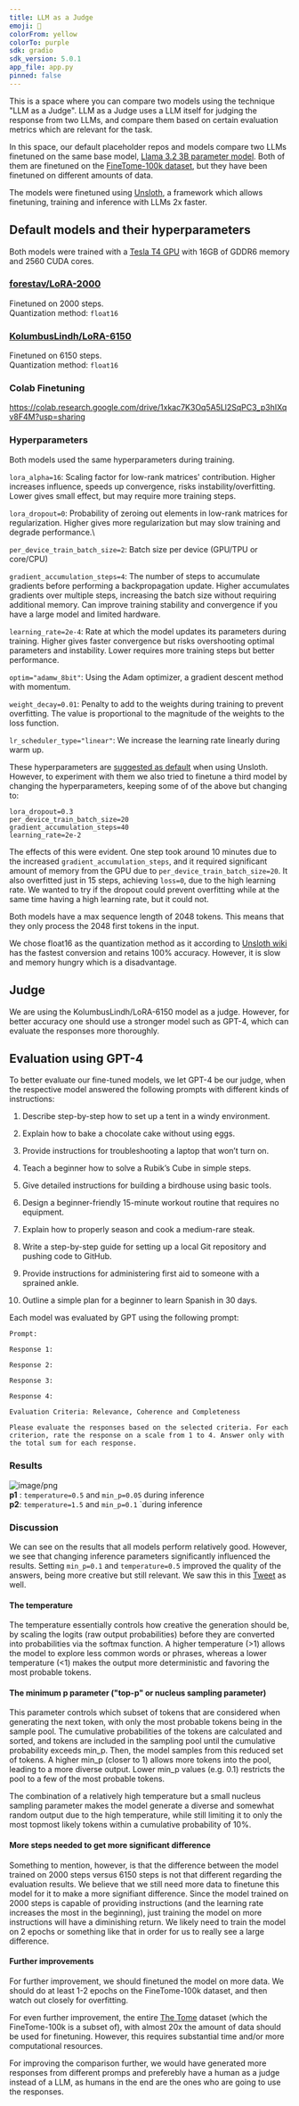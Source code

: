 ```yaml
---
title: LLM as a Judge
emoji: 🧐
colorFrom: yellow
colorTo: purple
sdk: gradio
sdk_version: 5.0.1
app_file: app.py
pinned: false
---
```


This is a space where you can compare two models using the technique "LLM as a Judge". LLM as a Judge uses a LLM itself for judging the response from two LLMs, and compare them based on certain evaluation metrics which are relevant for the task.

In this space, our default placeholder repos and models compare two LLMs finetuned on the same base model, [Llama 3.2 3B parameter model](unsloth/Llama-3.2-3B-Instruct). Both of them are finetuned on the [FineTome-100k dataset](https://huggingface.co/datasets/mlabonne/FineTome-100k), but they have been finetuned on different amounts of data.

The models were finetuned using [Unsloth](https://unsloth.ai/), a framework which allows finetuning, training and inference with LLMs 2x faster.

## Default models and their hyperparameters

Both models were trained with a [Tesla T4 GPU](https://www.nvidia.com/en-us/data-center/tesla-t4/) with 16GB of GDDR6 memory and 2560 CUDA cores.

### [forestav/LoRA-2000](https://huggingface.co/forestav/LoRA-2000)

Finetuned on 2000 steps.\
Quantization method: `float16`

### [KolumbusLindh/LoRA-6150](https://huggingface.co/KolumbusLindh/LoRA-6150)

Finetuned on 6150 steps.\
Quantization method: `float16`

### Colab Finetuning
https://colab.research.google.com/drive/1xkac7K3Oq5A5Ll2SqPC3_p3hIXqv8F4M?usp=sharing

### Hyperparameters

Both models used the same hyperparameters during training.

`lora_alpha=16`: Scaling factor for low-rank matrices' contribution. Higher increases influence, speeds up convergence, risks instability/overfitting. Lower gives small effect, but may require more training steps.

`lora_dropout=0`: Probability of zeroing out elements in low-rank matrices for regularization. Higher gives more regularization but may slow training and degrade performance.\

`per_device_train_batch_size=2`: Batch size per device (GPU/TPU or core/CPU)

`gradient_accumulation_steps=4`: The number of steps to accumulate gradients before performing a backpropagation update. Higher accumulates gradients over multiple steps, increasing the batch size without requiring additional memory. Can improve training stability and convergence if you have a large model and limited hardware.

`learning_rate=2e-4`: Rate at which the model updates its parameters during training. Higher gives faster convergence but risks overshooting optimal parameters and instability. Lower requires more training steps but better performance.

`optim="adamw_8bit"`: Using the Adam optimizer, a gradient descent method with momentum.

`weight_decay=0.01`: Penalty to add to the weights during training to prevent overfitting. The value is proportional to the magnitude of the weights to the loss function.

`lr_scheduler_type="linear"`: We increase the learning rate linearly during warm up.

These hyperparameters are [suggested as default](https://docs.unsloth.ai/tutorials/how-to-finetune-llama-3-and-export-to-ollama) when using Unsloth. However, to experiment with them we also tried to finetune a third model by changing the hyperparameters, keeping some of of the above but changing to:

`lora_dropout=0.3`\
`per_device_train_batch_size=20`\
`gradient_accumulation_steps=40`\
`learning_rate=2e-2`

The effects of this were evident. One step took around 10 minutes due to the increased `gradient_accumulation_steps`, and it required significant amount of memory from the GPU due to `per_device_train_batch_size=20`. It also overfitted just in 15 steps, achieving `loss=0`, due to the high learning rate. We wanted to try if the dropout could prevent overfitting while at the same time having a high learning rate, but it could not.

Both models have a max sequence length of 2048 tokens. This means that they only process the 2048 first tokens in the input.

We chose float16 as the quantization method as it according to [Unsloth wiki](https://github.com/unslothai/unsloth/wiki) has the fastest conversion and retains 100% accuracy. However, it is slow and memory hungry which is a disadvantage.

## Judge

We are using the KolumbusLindh/LoRA-6150 model as a judge. However, for better accuracy one should use a stronger model such as GPT-4, which can evaluate the responses more thoroughly.

## Evaluation using GPT-4

To better evaluate our fine-tuned models, we let GPT-4 be our judge, when the respective model answered the following prompts with different kinds of instructions:

1. Describe step-by-step how to set up a tent in a windy environment.

2. Explain how to bake a chocolate cake without using eggs.

3. Provide instructions for troubleshooting a laptop that won’t turn on.

4. Teach a beginner how to solve a Rubik’s Cube in simple steps.

5. Give detailed instructions for building a birdhouse using basic tools.

6. Design a beginner-friendly 15-minute workout routine that requires no equipment.

7. Explain how to properly season and cook a medium-rare steak.

8. Write a step-by-step guide for setting up a local Git repository and pushing code to GitHub.

9. Provide instructions for administering first aid to someone with a sprained ankle.

10. Outline a simple plan for a beginner to learn Spanish in 30 days.

Each model was evaluated by GPT using the following prompt:

```
Prompt:

Response 1:

Response 2:

Response 3:

Response 4:

Evaluation Criteria: Relevance, Coherence and Completeness

Please evaluate the responses based on the selected criteria. For each criterion, rate the response on a scale from 1 to 4. Answer only with the total sum for each response.
```

### Results

![image/png](https://cdn-uploads.huggingface.co/production/uploads/6601e305a4d296af0703f56a/-dy-a44LT_U2FEqap3Zri.png)\
**p1** : `temperature=0.5` and `min_p=0.05` during inference\
**p2**: `temperature=1.5` and `min_p=0.1` `during inference

### Discussion

We can see on the results that all models perform relatively good. However, we see that changing inference parameters significantly influenced the results. Setting `min_p=0.1` and `temperature=0.5` improved the quality of the answers, being more creative but still relevant. We saw this in this [Tweet](https://x.com/menhguin/status/1826132708508213629) as well.

#### The temperature

The temperature essentially controls how creative the generation should be, by scaling the logits (raw output probabilities) before they are converted into probabilities via the softmax function. A higher temperature (>1) allows the model to explore less common words or phrases, whereas a lower temperature (<1) makes the output more deterministic and favoring the most probable tokens.

#### The minimum p parameter ("top-p" or nucleus sampling parameter)

This parameter controls which subset of tokens that are considered when generating the next token, with only the most probable tokens being in the sample pool. The cumulative probabilities of the tokens are calculated and sorted, and tokens are included in the sampling pool until the cumulative probability exceeds min_p. Then, the model samples from this reduced set of tokens. A higher min_p (closer to 1) allows more tokens into the pool, leading to a more diverse output. Lower min_p values (e.g. 0.1) restricts the pool to a few of the most probable tokens.

The combination of a relatively high temperature but a small nucleus sampling parameter makes the model generate a diverse and somewhat random output due to the high temperature, while still limiting it to only the most topmost likely tokens within a cumulative probability of 10%.

#### More steps needed to get more significant difference

Something to mention, however, is that the difference between the model trained on 2000 steps versus 6150 steps is not that different regarding the evaluation results. We believe that we still need more data to finetune this model for it to make a more signifiant difference. Since the model trained on 2000 steps is capable of providing instructions (and the learning rate increases the most in the beginning), just training the model on more instructions will have a diminishing return. We likely need to train the model on 2 epochs or something like that in order for us to really see a large difference.

#### Further improvements

For further improvement, we should finetuned the model on more data. We should do at least 1-2 epochs on the FineTome-100k dataset, and then watch out closely for overfitting.

For even further improvement, the entire [The Tome](https://huggingface.co/datasets/arcee-ai/The-Tome) dataset (which the FineTome-100k is a subset of), with almost 20x the amount of data should be used for finetuning. However, this requires substantial time and/or more computational resources.

For improving the comparison further, we would have generated more responses from different promps and preferebly have a human as a judge instead of a LLM, as humans in the end are the ones who are going to use the responses.
